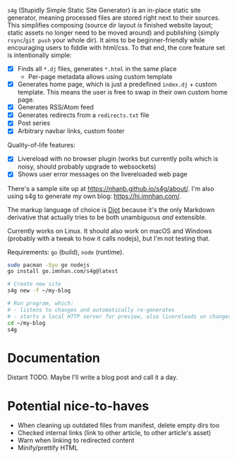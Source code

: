 `s4g` (Stupidly Simple Static Site Generator) is an in-place static site
generator, meaning processed files are stored right next to their sources.
This simplifies composing (source dir layout _is_ finished website layout;
static assets no longer need to be moved around) and publishing
(simply `rsync`/`git push` your whole dir).
It aims to be beginner-friendly while encouraging users to fiddle with
html/css. To that end, the core feature set is intentionally simple:

- [x] Finds all `*.dj` files, generates `*.html` in the same place
    + Per-page metadata allows using custom template
- [x] Generates home page, which is just a predefined `index.dj` + custom
  template. This means the user is free to swap in their own custom home page.
- [x] Generates RSS/Atom feed
- [x] Generates redirects from a `redirects.txt` file
- [x] Post series
- [x] Arbitrary navbar links, custom footer

Quality-of-life features:

- [x] Livereload with no browser plugin (works but currently polls which is
  noisy, should probably upgrade to websockets)
- [x] Shows user error messages on the livereloaded web page

There's a sample site up at <https://nhanb.github.io/s4g/about/>.
I'm also using s4g to generate my own blog: <https://hi.imnhan.com/>.

The markup language of choice is [Djot](https://djot.net/) because it's the
only Markdown derivative that actually tries to be both unambiguous _and_
extensible.

Currently works on Linux. It should also work on macOS and Windows (probably
with a tweak to how it calls nodejs), but I'm not testing that.

Requirements: `go` (build), `node` (runtime).

```sh
sudo pacman -Syu go nodejs
go install go.imnhan.com/s4g@latest

# Create new site
s4g new -f ~/my-blog

# Run program, which:
# - listens to changes and automatically re-generates
# - starts a local HTTP server for preview, also livereloads on changes
cd ~/my-blog
s4g
```

# Documentation

Distant TODO. Maybe I'll write a blog post and call it a day.

# Potential nice-to-haves

- When cleaning up outdated files from manifest, delete empty dirs too
- Checked internal links (link to other article, to other article's asset)
- Warn when linking to redirected content
- Minify/prettify HTML

